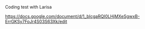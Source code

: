 Coding test with Larisa

<https://docs.google.com/document/d/1_bIcgaRQI0LHjMXeSgwxB-ErrGKSy7FoJr4S03S63Xk/edit>
